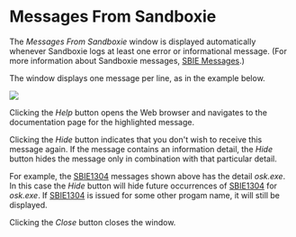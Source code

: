 # Messages From Sandboxie

The _Messages From Sandboxie_ window is displayed automatically whenever Sandboxie logs at least one error or informational message. (For more information about Sandboxie messages, [SBIE Messages](SBIE_Messages).)

The window displays one message per line, as in the example below.

![](https://xanasoft.com/wp-content/uploads/2020/10/MessagesFromSandboxie.png)

Clicking the _Help_ button opens the Web browser and navigates to the documentation page for the highlighted message.

Clicking the _Hide_ button indicates that you don't wish to receive this message again. If the message contains an information detail, the _Hide_ button hides the message only in combination with that particular detail.

For example, the [SBIE1304](SBIE1304) messages shown above has the detail _osk.exe_. In this case the _Hide_ button will hide future occurrences of [SBIE1304](SBIE1304) for _osk.exe_. If [SBIE1304](SBIE1304) is issued for some other progam name, it will still be displayed.

Clicking the _Close_ button closes the window.

